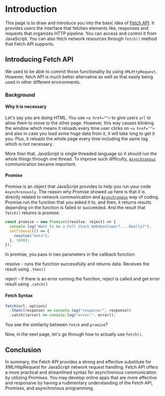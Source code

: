 # Introduction

This page is to draw and introduce you into the basic idea of [Fetch API](#fetch-api). It provides users the interface that fetches elements like, responses and requests that organizes HTTP pipeline. You can access and control it from JavaScript.
You can also fetch network resources through `fetch()` method that Fetch API supports.

## Introducing Fetch API

We used to be able to commit those functionality by using `XMLHttpRequest`. However, fetch API is much better alternative as well as that easily being used in other different environments.

### Background

#### Why it is necessary

Let's say you are doing HTML. You use `<a href="">` to give users `url` to allow them to move to the other page. However, this way causes blinking the window which means it reloads every time user clicks on `<a href="">` and also in case you load some huge data from it, it will take long to get it you. Plus, it reloads the whole page every time including the same tag which is not necessary.

More than that, JavaScript is single threaded language so it should run the whole things through one thread. To improve such difficulty, [`Asynchronous`](#asynchronous) communication became important.

#### Promise

Promise is an object that JavaScript provides to help you run your code `Asynchronously`. The reason why Promise showed up here is that it is directly related to network communication and [`Asynchronous`](#asynchronous) way of coding. Promise run the function that you asked it to, and then, it returns results depending on the function is failed or succeeded. And the result that `fetch()` returns is promise.

```javascript
const promise = new Promise((resolve, reject) => {
  console.log("Want to be a Full Stack Webdeveloper?....Really?");
  setTimeout(() => {
    resolve("data");
  }, 1000);
});
```

In promise, you pass in two parameters in the callback function:

resolve - runs the function successfully and returns data. Receives the result using `.then()`

reject - if there is an error running the function, reject is called and get error result using `.catch()`

#### Fetch Syntax

```javascript
fetch(url, options)
  .then((response) => console.log("response:", response))
  .catch((error) => console.log("error:", error));
```

You see the similarity between `fetch` and `promise`?

Now, in the next page, let's go through how to actually use `fetch()`.

## Conclusion
In summary, the Fetch API provides a strong and effective substitute for XMLHttpRequest for JavaScript network request handling. Fetch API offers a more practical and streamlined syntax for asynchronous communication by utilizing Promises. You may develop online apps that are more effective and responsive by having a rudimentary understanding of the Fetch API, Promises, and asynchronous programming.

